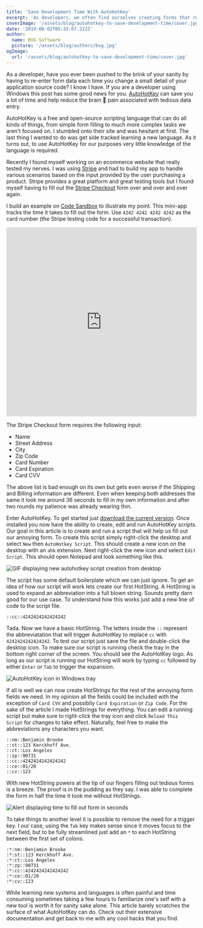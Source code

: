 ```yaml
---
title: 'Save Development Time With AutoHotKey'
excerpt: 'As developers, we often find ourselves creating forms that require user input. Learn how to save valuable time by use AutoHotKey in your testing and validation process.'
coverImage: '/assets/blog/autohotkey-to-save-development-time/cover.jpg'
date: '2019-08-02T05:35:07.322Z'
author:
  name: BVG Software
  picture: '/assets/blog/authors/bvg.jpg'
ogImage:
  url: '/assets/blog/autohotkey-to-save-development-time/cover.jpg'
---
```


As a developer, have you ever been pushed to the brink of your sanity by having to re-enter form data each time you change a small detail of your application source code? I know I have. If you are a developer using Windows this post has some good news for you. [AutoHotKey](https://www.autohotkey.com/) can save you a lot of time and help reduce the brain 🤯 pain associated with tedious data entry.

AutoHotKey is a free and open-source scripting language that can do all kinds of things, from simple form filling to much more complex tasks we aren't focused on. I stumbled onto their site and was hesitant at first. The last thing I wanted to do was get side tracked learning a new language. As it turns out, to use AutoHotKey for our purposes very little knowledge of the language is required.

Recently I found myself working on an ecommerce website that really tested my nerves. I was using [Stripe](https://stripe.com/) and had to build my app to handle various scenarios based on the input provided by the user purchasing a product. Stripe provides a great platform and great testing tools but I found myself having to fill out the [Stripe Checkout](https://www.npmjs.com/package/react-stripe-checkout) form over and over and over again.

I build an example on [Code Sandbox](https://codesandbox.io) to illustrate my point. This mini-app tracks the time it takes to fill out the form. Use `4242 4242 4242 4242` as the card number (the Stripe testing code for a successful transaction).

<iframe
     src="https://codesandbox.io/embed/auto-hotkeys-blog-post-93y62?fontsize=14&hidenavigation=1&theme=dark"
     style="width:100%; height:500px; border:0; border-radius: 4px; overflow:hidden;"
     title="Auto Hotkeys Blog Post"
     allow="accelerometer; ambient-light-sensor; camera; encrypted-media; geolocation; gyroscope; hid; microphone; midi; payment; usb; vr; xr-spatial-tracking"
     sandbox="allow-autoplay allow-forms allow-modals allow-popups allow-presentation allow-same-origin allow-scripts"
   ></iframe>

The Stripe Checkout form requires the following input:

- Name
- Street Address
- City
- Zip Code
- Card Number
- Card Expiration
- Card CVV

The above list is bad enough on its own but gets even worse if the Shipping and Billing information are different. Even when keeping both addresses the same it look me around 36 seconds to fill in my own information and after two rounds my patience was already wearing thin.

Enter AutoHotKey. To get started just [download the current version](https://www.autohotkey.com/). Once installed you now have the ability to create, edit and run AutoHotKey scripts. Our goal in this article is to create and run a script that will help us fill out our annoying form. To create this script simply right-click the desktop and select `New` then `AutoHotkey Script`. This should create a new icon on the desktop with an `ahk` extension. Next right-click the new icon and select `Edit Script`. This should open Notepad and look something like this.

<p className="flex justify-center">
  <img src='/assets/blog/autohotkey-to-save-development-time/create-new-script.gif' alt="GIF displaying new autohotkey script creation from desktop" />
</p>

The script has some default boilerplate which we can just ignore. To get an idea of how our script will work lets create our first HotString. A HotString is used to expand an abbreviation into a full blown string. Sounds pretty darn good for our use case. To understand how this works just add a new line of code to the script file.

```autohotkey
::cc::4242424242424242
```

Tada. Now we have a basic HotString. The letters inside the `::` represent the abbreviatation that will trigger AutoHotKey to replace `cc` with `4242424242424242`. To test our script just save the file and double-click the desktop icon. To make sure our script is running check the tray in the bottom right corner of the screen. You should see the AutoHotKey logo. As long as our script is running our HotString will work by typing `cc` followed by either `Enter` or `Tab` to trigger the expansion.

<p className="flex justify-center">
  <img src='/assets/blog/autohotkey-to-save-development-time/windows-tray-icon.png' alt="AutoHotKey icon in Windows tray" />
</p>

If all is well we can now create HotStrings for the rest of the annoying form fields we need. In my opinion all the fields could be included with the exception of `Card CVV` and possiblly `Card Expiration` or `Zip Code`. For the sake of the article I made HotStrings for everything. You can edit a running script but make sure to right-click the tray icon and click `Reload This Script` for changes to take effect. Naturally, feel free to make the abbreviations any characters you want.

```autohotkey
::nm::Benjamin Brooke
::st::123 Kerckhoff Ave.
::ct::Los Angeles
::zp::90731
::cc::4242424242424242
::ce::01/20
::cv::123
```

With new HotString powers at the tip of our fingers filling out tedious forms is a breeze. The proof is in the pudding as they say. I was able to complete the form in half the time it took me without HotStrings.

<p className="flex justify-center">
  <img src='/assets/blog/autohotkey-to-save-development-time/form-time-alert.png' alt="Alert displaying time to fill out form in seconds" />
</p>

To take things to another level it is possible to remove the need for a trigger key. I our case, using the `Tab` key makes sense since it moves focus to the next field, but to be fully streamlined just add an `*` to each HotString between the first set of colons.

```autohotkey
:*:nm::Benjamin Brooke
:*:st::123 Kerckhoff Ave.
:*:ct::Los Angeles
:*:zp::90731
:*:cc::4242424242424242
:*:ce::01/20
:*:cv::123
```

While learning new systems and languages is often painful and time consuming sometimes taking a few hours to familiarize one's self with a new tool is worth it for sanity sake alone. This article barely scratches the surface of what AutoHotKey can do. Check out their extensive documentation and get back to me with any cool hacks that you find.
